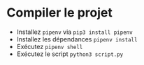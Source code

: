 # Compiler le projet
* Installez `pipenv` via `pip3 install pipenv`
* Installez les dépendances `pipenv install`
* Exécutez `pipenv shell`
* Exécutez le script `python3 script.py`
